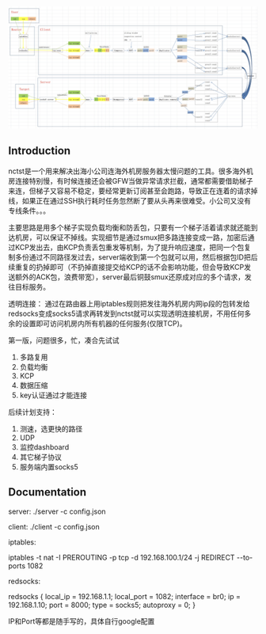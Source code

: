 
<img src="image.png" alt="nctst"/> 

## Introduction
nctst是一个用来解决出海小公司连海外机房服务器太慢问题的工具。很多海外机房连接特别慢，有时候连接还会被GFW当做异常请求拦截，通常都需要借助梯子来连，但梯子又容易不稳定，要经常更新订阅甚至会跑路，导致正在连着的请求掉线，如果正在通过SSH执行耗时任务忽然断了要从头再来很难受。小公司又没有专线条件。。。

主要思路是用多个梯子实现负载均衡和防丢包，只要有一个梯子活着请求就还能到达机房，可以保证不掉线。实现细节是通过smux把多路连接变成一路，加密后通过KCP发出去，由KCP负责丢包重发等机制，为了提升响应速度，把同一个包复制多份通过不同路径发过去，server端收到第一个包就可以用，然后根据包ID把后续重复的扔掉即可（不扔掉直接提交给KCP的话不会影响功能，但会导致KCP发送额外的ACK包，浪费带宽），server最后铜鼓smux还原成对应的多个请求，发往目标服务。

透明连接：
通过在路由器上用iptables规则把发往海外机房内网ip段的包转发给redsocks变成socks5请求再转发到nctst就可以实现透明连接机房，不用任何多余的设置即可访问机房内所有机器的任何服务(仅限TCP)。

第一版，问题很多，忙，凑合先试试


1. 多路复用
2. 负载均衡
3. KCP
4. 数据压缩
5. key认证通过才能连接


后续计划支持：
1. 测速，选更快的路径
2. UDP
3. 监控dashboard
4. 其它梯子协议
5. 服务端内置socks5

## Documentation

server:
./server -c config.json



client:
./client -c config.json



iptables:

iptables -t nat -I PREROUTING -p tcp -d 192.168.100.1/24 -j REDIRECT --to-ports 1082



redsocks:

redsocks {
	local_ip = 192.168.1.1;
	local_port = 1082;
    interface = br0;
	ip = 192.168.1.10;
	port = 8000;
	type = socks5;
    autoproxy = 0;
}

IP和Port等都是随手写的，具体自行google配置

